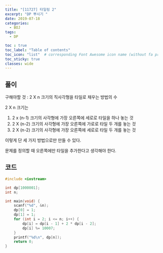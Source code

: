 ```yaml
---
title: "[11727] 타일링 2"
excerpt: "DP 뿌시기 "
date: 2019-07-18
categories:
  - BOJ
tags:
  - DP

toc : true
toc_label: "Table of contents"
toc_icon: "list"  # corresponding Font Awesome icon name (without fa prefix)
toc_sticky: true
classes: wide  
---
```



## 풀이

구해야할 것 : 2 X n 크기의 직사각형을 타일로 채우는 방법의 수  

2 X n 크기는 

1. 2 x (n-1) 크기의 사각형에 가장 오른쪽에 세로로 타일을 하나 놓는 것
2. 2 X (n-2) 크기의 사각형에 가장 오른쪽에 가로로 타일 두 개를 놓는 것
3. 2 X (n-2) 크기의 사각형에 가장 오른쪽에 세로로 타일 두 개를 놓는 것

이렇게 단  세 가지 방법으로만 만들 수 있다.  

문제를 정의할 때 오른쪽에만 타일을 추가한다고 생각해야 한다.  

## 코드

```cpp
#include <iostream>

int dp[1000001];
int n;

int main(void) {
	scanf("%d", &n);
	dp[0] = 1;
	dp[1] = 1;
	for (int i = 2; i <= n; i++) {
		dp[i] = dp[i - 1] + 2 * dp[i - 2];
		dp[i] %= 10007;
	}
	printf("%d\n", dp[n]);
	return 0;
}

```




